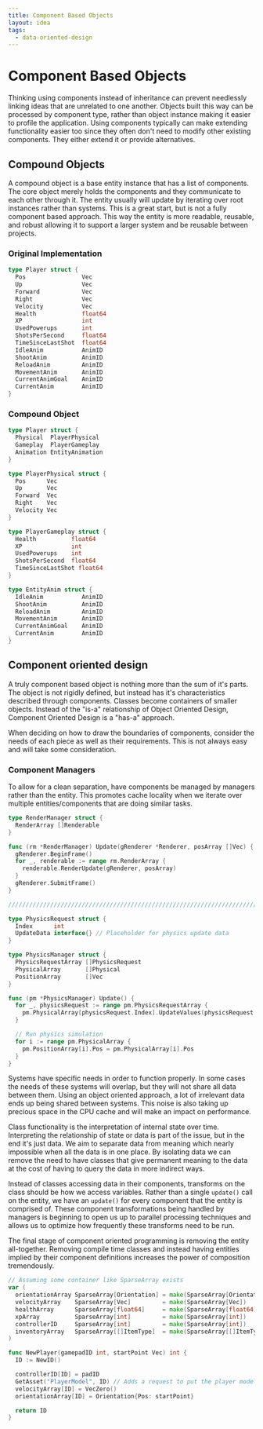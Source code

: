 ```yaml
---
title: Component Based Objects
layout: idea
tags:
  - data-oriented-design
---
```


# Component Based Objects

Thinking using components instead of inheritance can prevent needlessly linking
ideas that are unrelated to one another. Objects built this way can be processed
by component type, rather than object instance making it easier to profile the
application. Using components typically can make extending functionality easier
too since they often don't need to modify other existing components. They either
extend it or provide alternatives.

## Compound Objects

A compound object is a base entity instance that has a list of components. The
core object merely holds the components and they communicate to each other
through it. The entity usually will update by iterating over root instances
rather than systems. This is a great start, but is not a fully component based
approach. This way the entity is more readable, reusable, and robust allowing it
to support a larger system and be reusable between projects.

### Original Implementation

```go
type Player struct {
  Pos                Vec
  Up                 Vec
  Forward            Vec
  Right              Vec
  Velocity           Vec
  Health             float64
  XP                 int
  UsedPowerups       int
  ShotsPerSecond     float64
  TimeSinceLastShot  float64
  IdleAnim           AnimID
  ShootAnim          AnimID
  ReloadAnim         AnimID
  MovementAnim       AnimID
  CurrentAnimGoal    AnimID
  CurrentAnim        AnimID
}
```

### Compound Object

```go
type Player struct {
  Physical  PlayerPhysical
  Gameplay  PlayerGameplay
  Animation EntityAnimation
}

type PlayerPhysical struct {
  Pos      Vec
  Up       Vec
  Forward  Vec
  Right    Vec
  Velocity Vec
}

type PlayerGameplay struct {
  Health          float64
  XP              int
  UsedPowerups    int
  ShotsPerSecond  float64
  TimeSinceLastShot float64
}

type EntityAnim struct {
  IdleAnim           AnimID
  ShootAnim          AnimID
  ReloadAnim         AnimID
  MovementAnim       AnimID
  CurrentAnimGoal    AnimID
  CurrentAnim        AnimID
}
```

## Component oriented design

A truly component based object is nothing more than the sum of it's parts. The
object is not rigidly defined, but instead has it's characteristics described
through components. Classes become containers of smaller objects. Instead of the
"is-a" relationship of Object Oriented Design, Component Oriented Design is a
"has-a" approach.

When deciding on how to draw the boundaries of components, consider the needs of
each piece as well as their requirements. This is not always easy and will take
some consideration.

### Component Managers

To allow for a clean separation, have components be managed by managers rather
than the entity. This promotes cache locality when we iterate over multiple
entities/components that are doing similar tasks.

```go
type RenderManager struct {
  RenderArray []Renderable
}

func (rm *RenderManager) Update(gRenderer *Renderer, posArray []Vec) {
  gRenderer.BeginFrame()
  for _, renderable := range rm.RenderArray {
    renderable.RenderUpdate(gRenderer, posArray)
  }
  gRenderer.SubmitFrame()
}

///////////////////////////////////////////////////////////////////////////////

type PhysicsRequest struct {
  Index      int
  UpdateData interface{} // Placeholder for physics update data
}

type PhysicsManager struct {
  PhysicsRequestArray []PhysicsRequest
  PhysicalArray       []Physical
  PositionArray       []Vec
}

func (pm *PhysicsManager) Update() {
  for _, physicsRequest := range pm.PhysicsRequestArray {
    pm.PhysicalArray[physicsRequest.Index].UpdateValues(physicsRequest.UpdateData)
  }

  // Run physics simulation
  for i := range pm.PhysicalArray {
    pm.PositionArray[i].Pos = pm.PhysicalArray[i].Pos
  }
}
```

Systems have specific needs in order to function properly. In some cases the
needs of these systems will overlap, but they will not share all data between
them. Using an object oriented approach, a lot of irrelevant data ends up being
shared between systems. This noise is also taking up precious space in the CPU
cache and will make an impact on performance.

Class functionality is the interpretation of internal state over time.
Interpreting the relationship of state or data is part of the issue, but in the
end it's just data. We aim to separate data from meaning which nearly impossible
when all the data is in one place. By isolating data we can remove the need to
have classes that give permanent meaning to the data at the cost of having to
query the data in more indirect ways.

Instead of classes accessing data in their components, transforms on the class
should be how we access variables. Rather than a single `update()` call on the
entity, we have an `update()` for every component that the entity is comprised
of. These component transformations being handled by managers is beginning to
open us up to parallel processing techniques and allows us to optimize how
frequently these transforms need to be run.

The final stage of component oriented programming is removing the entity
all-together. Removing compile time classes and instead having entities implied
by their component definitions increases the power of composition tremendously.

```go
// Assuming some container like SparseArray exists
var (
  orientationArray SparseArray[Orientation] = make(SparseArray[Orientation])
  velocityArray    SparseArray[Vec]         = make(SparseArray[Vec])
  healthArray      SparseArray[float64]     = make(SparseArray[float64])
  xpArray          SparseArray[int]         = make(SparseArray[int])
  controllerID     SparseArray[int]         = make(SparseArray[int])
  inventoryArray   SparseArray[[]ItemType]  = make(SparseArray[[]ItemType])
)

func NewPlayer(gamepadID int, startPoint Vec) int {
  ID := NewID()

  controllerID[ID] = padID
  GetAsset("PlayerModel", ID) // Adds a request to put the player model into modelArray[ID]
  velocityArray[ID] = VecZero()
  orientationArray[ID] = Orientation{Pos: startPoint}

  return ID
}
```
